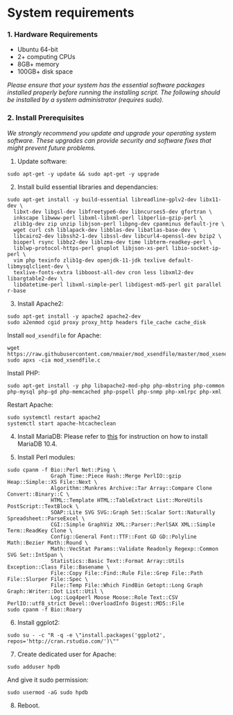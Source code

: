 # System requirements

### 1. Hardware Requirements
- Ubuntu 64-bit
- 2+ computing CPUs
- 8GB+ memory
- 100GB+ disk space

*Please ensure that your system has the essential software packages installed properly before running the installing script. The following should be installed by a system administrator (requires sudo).*

### 2. Install Prerequisites

*We strongly recommend you update and upgrade your operating system software. These upgrades can provide security and software fixes that might prevent future problems.*

1. Update software:
```
sudo apt-get -y update && sudo apt-get -y upgrade
```

2. Install build essential libraries and dependancies:
```
sudo apt-get install -y build-essential libreadline-gplv2-dev libx11-dev \
  libxt-dev libgsl-dev libfreetype6-dev libncurses5-dev gfortran \
  inkscape libwww-perl libxml-libxml-perl libperlio-gzip-perl \
  zlib1g-dev zip unzip libjson-perl libpng-dev cpanminus default-jre \
  wget curl csh liblapack-dev libblas-dev libatlas-base-dev \
  libcairo2-dev libssh2-1-dev libssl-dev libcurl4-openssl-dev bzip2 \
  bioperl rsync libbz2-dev liblzma-dev time libterm-readkey-perl \
  liblwp-protocol-https-perl gnuplot libjson-xs-perl libio-socket-ip-perl \
  vim php texinfo zlib1g-dev openjdk-11-jdk texlive default-libmysqlclient-dev \
  texlive-fonts-extra libboost-all-dev cron less libxml2-dev libargtable2-dev \
  libdatetime-perl libxml-simple-perl libdigest-md5-perl git parallel r-base
```

3. Install Apache2:
```
sudo apt-get install -y apache2 apache2-dev
sudo a2enmod cgid proxy proxy_http headers file_cache cache_disk
```

Install `mod_xsendfile` for Apache:
```
wget https://raw.githubusercontent.com/nmaier/mod_xsendfile/master/mod_xsendfile.c
sudo apxs -cia mod_xsendfile.c
```

Install PHP:
```
sudo apt-get install -y php libapache2-mod-php php-mbstring php-common php-mysql php-gd php-memcached php-pspell php-snmp php-xmlrpc php-xml
```

Restart Apache:
```
sudo systemctl restart apache2
systemctl start apache-htcacheclean
```

4. Install MariaDB:
Please refer to [this](https://downloads.mariadb.org/mariadb/repositories/ "Setting up MariaDB repositories") for instruction on how to install MariaDB 10.4.

5. Install Perl modules:
```
sudo cpanm -f Bio::Perl Net::Ping \
              Graph Time::Piece Hash::Merge PerlIO::gzip Heap::Simple::XS File::Next \
              Algorithm::Munkres Archive::Tar Array::Compare Clone Convert::Binary::C \
              HTML::Template HTML::TableExtract List::MoreUtils PostScript::TextBlock \
              SOAP::Lite SVG SVG::Graph Set::Scalar Sort::Naturally Spreadsheet::ParseExcel \
              CGI::Simple GraphViz XML::Parser::PerlSAX XML::Simple Term::ReadKey Clone \
              Config::General Font::TTF::Font GD GD::Polyline Math::Bezier Math::Round \
              Math::VecStat Params::Validate Readonly Regexp::Common SVG Set::IntSpan \
              Statistics::Basic Text::Format Array::Utils Exception::Class File::Basename \
              File::Copy File::Find::Rule File::Grep File::Path File::Slurper File::Spec \
              File::Temp File::Which FindBin Getopt::Long Graph Graph::Writer::Dot List::Util \
              Log::Log4perl Moose Moose::Role Text::CSV PerlIO::utf8_strict Devel::OverloadInfo Digest::MD5::File
sudo cpanm -f Bio::Roary
```

6. Install ggplot2:
```
sudo su - -c "R -q -e \"install.packages('ggplot2', repos='http://cran.rstudio.com/')\""
```

7. Create dedicated user for Apache:
```
sudo adduser hpdb
```

And give it sudo permission:
```
sudo usermod -aG sudo hpdb
```

8. Reboot.